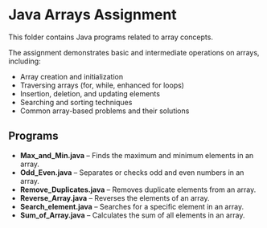 # Java Arrays Assignment

This folder contains Java programs related to array concepts.

The assignment demonstrates basic and intermediate operations on arrays, including:

- Array creation and initialization  
- Traversing arrays (for, while, enhanced for loops)  
- Insertion, deletion, and updating elements  
- Searching and sorting techniques  
- Common array-based problems and their solutions  

## Programs
- **Max_and_Min.java** – Finds the maximum and minimum elements in an array.  
- **Odd_Even.java** – Separates or checks odd and even numbers in an array.  
- **Remove_Duplicates.java** – Removes duplicate elements from an array.  
- **Reverse_Array.java** – Reverses the elements of an array.  
- **Search_element.java** – Searches for a specific element in an array.  
- **Sum_of_Array.java** – Calculates the sum of all elements in an array.  
